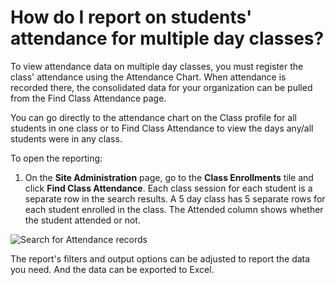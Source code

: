 ﻿# How do I report on students' attendance for multiple day classes?

To view attendance data on multiple day classes, you must register the class' attendance using the Attendance Chart. When attendance is recorded there, the consolidated data for your organization can be pulled from the Find Class Attendance page.

You can go directly to the attendance chart on the Class profile for all students in one class or to Find Class Attendance to view the days any/all students were in any class. 

To open the reporting:
1. On the **Site Administration** page, go to the **Class Enrollments** tile and click **Find Class Attendance**. Each class session for each student is a separate row in the search results. A 5 day class has 5 separate rows for each student enrolled in the class. The Attended column shows whether the student attended or not.

![Search for Attendance records](./images/find-attendance.png)

The report's filters and output options can be adjusted to report the data you need. And the data can be exported to Excel.
